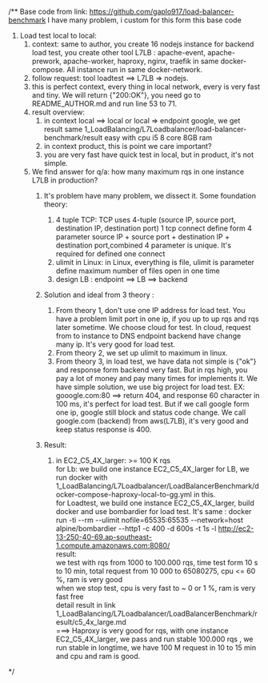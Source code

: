 /**
Base code from link: https://github.com/gaplo917/load-balancer-benchmark
I have many problem, i custom for this form this base code

1) Load test local to local:
   1) context: same to author, you create  16 nodejs instance for backend load test, you create other tool L7LB : apache-event, apache-prework, apache-worker, haproxy, nginx, traefik in same docker-compose. All instance run in same docker-network.
   2) follow request: tool loadtest ==> L7LB  => nodejs.
   3) this is perfect context, every thing in local network, every is very fast and tiny. We will return {"200:OK"},  you need go to README_AUTHOR.md and run line 53 to 71.
   4) result overview: 
      1) in context local ==> local or local => endpoint google, we get result same 1_LoadBalancing/L7Loadbalancer/load-balancer-benchmark/result easy with cpu i5 8 core 8GB ram
      2) in context product, this is point we care important?
      3) you are very fast have quick test in local, but in product, it's not simple. 
   5) We find answer for q/a: how many maximum rqs in one instance L7LB in production?
         1) It's problem have many problem, we dissect it.
         Some foundation theory:
             1) 4 tuple TCP: TCP uses 4-tuple (source IP, source port, destination IP, destination port)
                1 tcp connect define form 4 parameter source IP + source port + destination IP + destination port,combined 4 parameter is unique. It's required for defined one connect
             2) ulimit in Linux: in Linux, everything is file, ulimit is parameter define maximum number of files open in one time
             3) design LB : endpoint ==> LB  ==> backend 
           
         2) Solution and ideal from 3 theory :
             1) From theory 1, don't use one IP address for load test. You have a problem limit port in one ip, if you up to up rqs and rqs later sometime. We choose cloud for test. In cloud, request from to instance to DNS endpoint backend have change many ip. It's very good for load test.
             2) From theory 2, we set up ulimit to maximum in linux.
             3) From theory 3, in load test, we have data not simple is {"ok"} and response form backend very fast. But in rqs high, you pay a lot of money and pay many times for implements it. We have simple solution, we use big project for load test. EX: gooogle.com:80 ==> return 404, and response 60 character in 100 ms, it's perfect for load test. 
                But if we call google form one ip, google still block and status code change. We call google.com (backend) from aws(L7LB), it's very good and keep status response is 400.
   
         3) Result: <br/>
            1) in EC2_C5_4X_larger: >= 100 K rqs <br/>
                for Lb: we build one instance EC2_C5_4X_larger for LB, we run docker with 1_LoadBalancing/L7Loadbalancer/LoadBalancerBenchmark/docker-compose-haproxy-local-to-gg.yml in this. <br/>
                for Loadtest, we build  one instance EC2_C5_4X_larger, build docker and use bombardier for load test. It's same : docker run -ti --rm --ulimit nofile=65535:65535 --network=host alpine/bombardier --http1 -c 400   -d 600s -t 1s  -l http://ec2-13-250-40-69.ap-southeast-1.compute.amazonaws.com:8080/ <br/>
               result:  <br/>
                we test with rqs from 1000 to 100.000 rqs, time test form 10 s to 10 min,  total request from 10 000 to 65080275, cpu <= 60 %, ram is very good  <br/>
                when we stop test, cpu is very fast to ~ 0 or 1 %, ram is very fast free  <br/>
                detail result in link 1_LoadBalancing/L7Loadbalancer/LoadBalancerBenchmark/result/c5_4x_large.md  <br/>
               ===>    Haproxy is very good for rqs, with one instance EC2_C5_4X_larger, we pass and run stable 100.000 rqs , we run stable in longtime, we have 100 M request in 10 to 15 min and cpu and ram is good.  <br/>
             
             
 
*/
